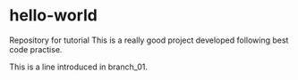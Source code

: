 # hello-world
Repository for tutorial
This is a really good project developed following best code practise.

This is a line introduced in branch_01.
